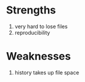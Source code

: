 # Strengths
1. very hard to lose files
2. reproducibility
# Weaknesses
1. history takes up file space